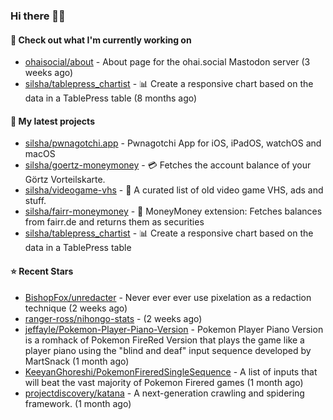 ### Hi there 🦊👋

#### 👷 Check out what I'm currently working on

- [ohaisocial/about](https://github.com/ohaisocial/about) - About page for the ohai.social Mastodon server (3 weeks ago)
- [silsha/tablepress_chartist](https://github.com/silsha/tablepress_chartist) - 📊 Create a responsive chart based on the data in a TablePress table (8 months ago)

#### 🌱 My latest projects

- [silsha/pwnagotchi.app](https://github.com/silsha/pwnagotchi.app) - Pwnagotchi App for iOS, iPadOS, watchOS and macOS
- [silsha/goertz-moneymoney](https://github.com/silsha/goertz-moneymoney) - 💳 Fetches the account balance of your Görtz Vorteilskarte.
- [silsha/videogame-vhs](https://github.com/silsha/videogame-vhs) - 👾 A curated list of old video game VHS, ads and stuff.
- [silsha/fairr-moneymoney](https://github.com/silsha/fairr-moneymoney) - 💸 MoneyMoney extension: Fetches balances from fairr.de and returns them as securities
- [silsha/tablepress_chartist](https://github.com/silsha/tablepress_chartist) - 📊 Create a responsive chart based on the data in a TablePress table

#### ⭐ Recent Stars

- [BishopFox/unredacter](https://github.com/BishopFox/unredacter) - Never ever ever use pixelation as a redaction technique (2 weeks ago)
- [ranger-ross/nihongo-stats](https://github.com/ranger-ross/nihongo-stats) -  (2 weeks ago)
- [jeffayle/Pokemon-Player-Piano-Version](https://github.com/jeffayle/Pokemon-Player-Piano-Version) - Pokemon Player Piano Version is a romhack of Pokemon FireRed Version that plays the game like a player piano using the &#34;blind and deaf&#34; input sequence developed by MartSnack (1 month ago)
- [KeeyanGhoreshi/PokemonFireredSingleSequence](https://github.com/KeeyanGhoreshi/PokemonFireredSingleSequence) - A list of inputs that will beat the vast majority of Pokemon Firered games (1 month ago)
- [projectdiscovery/katana](https://github.com/projectdiscovery/katana) - A next-generation crawling and spidering framework. (1 month ago)
